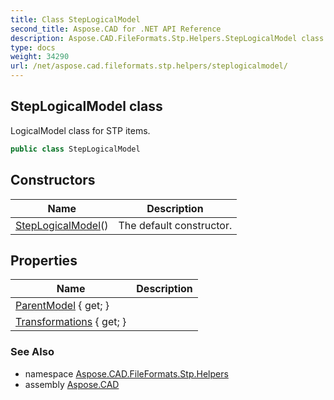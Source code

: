 ```yaml
---
title: Class StepLogicalModel
second_title: Aspose.CAD for .NET API Reference
description: Aspose.CAD.FileFormats.Stp.Helpers.StepLogicalModel class. LogicalModel class for STP items
type: docs
weight: 34290
url: /net/aspose.cad.fileformats.stp.helpers/steplogicalmodel/
---
```

## StepLogicalModel class

LogicalModel class for STP items.

```csharp
public class StepLogicalModel
```

## Constructors

| Name | Description |
| --- | --- |
| [StepLogicalModel](steplogicalmodel/)() | The default constructor. |

## Properties

| Name | Description |
| --- | --- |
| [ParentModel](../../aspose.cad.fileformats.stp.helpers/steplogicalmodel/parentmodel/) { get; } |  |
| [Transformations](../../aspose.cad.fileformats.stp.helpers/steplogicalmodel/transformations/) { get; } |  |

### See Also

* namespace [Aspose.CAD.FileFormats.Stp.Helpers](../../aspose.cad.fileformats.stp.helpers/)
* assembly [Aspose.CAD](../../)


